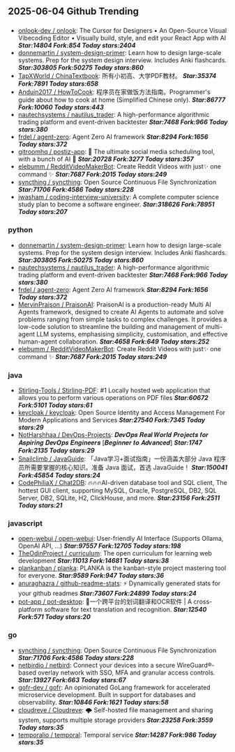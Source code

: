 ## 2025-06-04 Github Trending

### 
* [onlook-dev / onlook](https://github.com/onlook-dev/onlook): The Cursor for Designers • An Open-Source Visual Vibecoding Editor • Visually build, style, and edit your React App with AI ***Star:14804 Fork:854 Today stars:2404***
* [donnemartin / system-design-primer](https://github.com/donnemartin/system-design-primer): Learn how to design large-scale systems. Prep for the system design interview. Includes Anki flashcards. ***Star:303805 Fork:50275 Today stars:860***
* [TapXWorld / ChinaTextbook](https://github.com/TapXWorld/ChinaTextbook): 所有小初高、大学PDF教材。 ***Star:35374 Fork:7891 Today stars:658***
* [Anduin2017 / HowToCook](https://github.com/Anduin2017/HowToCook): 程序员在家做饭方法指南。Programmer's guide about how to cook at home (Simplified Chinese only). ***Star:86777 Fork:10060 Today stars:443***
* [nautechsystems / nautilus_trader](https://github.com/nautechsystems/nautilus_trader): A high-performance algorithmic trading platform and event-driven backtester ***Star:7468 Fork:966 Today stars:380***
* [frdel / agent-zero](https://github.com/frdel/agent-zero): Agent Zero AI framework ***Star:8294 Fork:1656 Today stars:372***
* [gitroomhq / postiz-app](https://github.com/gitroomhq/postiz-app): 📨 The ultimate social media scheduling tool, with a bunch of AI 🤖 ***Star:20728 Fork:3277 Today stars:357***
* [elebumm / RedditVideoMakerBot](https://github.com/elebumm/RedditVideoMakerBot): Create Reddit Videos with just✨ one command ✨ ***Star:7687 Fork:2015 Today stars:249***
* [syncthing / syncthing](https://github.com/syncthing/syncthing): Open Source Continuous File Synchronization ***Star:71706 Fork:4586 Today stars:228***
* [jwasham / coding-interview-university](https://github.com/jwasham/coding-interview-university): A complete computer science study plan to become a software engineer. ***Star:318626 Fork:78951 Today stars:207***

### python
* [donnemartin / system-design-primer](https://github.com/donnemartin/system-design-primer): Learn how to design large-scale systems. Prep for the system design interview. Includes Anki flashcards. ***Star:303805 Fork:50275 Today stars:860***
* [nautechsystems / nautilus_trader](https://github.com/nautechsystems/nautilus_trader): A high-performance algorithmic trading platform and event-driven backtester ***Star:7468 Fork:966 Today stars:380***
* [frdel / agent-zero](https://github.com/frdel/agent-zero): Agent Zero AI framework ***Star:8294 Fork:1656 Today stars:372***
* [MervinPraison / PraisonAI](https://github.com/MervinPraison/PraisonAI): PraisonAI is a production-ready Multi AI Agents framework, designed to create AI Agents to automate and solve problems ranging from simple tasks to complex challenges. It provides a low-code solution to streamline the building and management of multi-agent LLM systems, emphasising simplicity, customisation, and effective human-agent collaboration. ***Star:4658 Fork:649 Today stars:252***
* [elebumm / RedditVideoMakerBot](https://github.com/elebumm/RedditVideoMakerBot): Create Reddit Videos with just✨ one command ✨ ***Star:7687 Fork:2015 Today stars:249***

### java
* [Stirling-Tools / Stirling-PDF](https://github.com/Stirling-Tools/Stirling-PDF): #1 Locally hosted web application that allows you to perform various operations on PDF files ***Star:60672 Fork:5101 Today stars:61***
* [keycloak / keycloak](https://github.com/keycloak/keycloak): Open Source Identity and Access Management For Modern Applications and Services ***Star:27540 Fork:7345 Today stars:29***
* [NotHarshhaa / DevOps-Projects](https://github.com/NotHarshhaa/DevOps-Projects): 𝑫𝒆𝒗𝑶𝒑𝒔 𝑹𝒆𝒂𝒍 𝑾𝒐𝒓𝒍𝒅 𝑷𝒓𝒐𝒋𝒆𝒄𝒕𝒔 𝒇𝒐𝒓 𝑨𝒔𝒑𝒊𝒓𝒊𝒏𝒈 𝑫𝒆𝒗𝑶𝒑𝒔 𝑬𝒏𝒈𝒊𝒏𝒆𝒆𝒓𝒔 [𝑩𝒆𝒈𝒊𝒏𝒏𝒆𝒓 𝒕𝒐 𝑨𝒅𝒗𝒂𝒏𝒄𝒆𝒅] ***Star:1747 Fork:2135 Today stars:29***
* [Snailclimb / JavaGuide](https://github.com/Snailclimb/JavaGuide): 「Java学习+面试指南」一份涵盖大部分 Java 程序员所需要掌握的核心知识。准备 Java 面试，首选 JavaGuide！ ***Star:150041 Fork:45854 Today stars:24***
* [CodePhiliaX / Chat2DB](https://github.com/CodePhiliaX/Chat2DB): 🔥🔥🔥AI-driven database tool and SQL client, The hottest GUI client, supporting MySQL, Oracle, PostgreSQL, DB2, SQL Server, DB2, SQLite, H2, ClickHouse, and more. ***Star:23156 Fork:2511 Today stars:21***

### javascript
* [open-webui / open-webui](https://github.com/open-webui/open-webui): User-friendly AI Interface (Supports Ollama, OpenAI API, ...) ***Star:97557 Fork:12705 Today stars:198***
* [TheOdinProject / curriculum](https://github.com/TheOdinProject/curriculum): The open curriculum for learning web development ***Star:11013 Fork:14681 Today stars:38***
* [plankanban / planka](https://github.com/plankanban/planka): PLANKA is the kanban-style project mastering tool for everyone. ***Star:9589 Fork:947 Today stars:36***
* [anuraghazra / github-readme-stats](https://github.com/anuraghazra/github-readme-stats): ⚡ Dynamically generated stats for your github readmes ***Star:73607 Fork:24899 Today stars:24***
* [pot-app / pot-desktop](https://github.com/pot-app/pot-desktop): 🌈一个跨平台的划词翻译和OCR软件 | A cross-platform software for text translation and recognition. ***Star:12540 Fork:571 Today stars:20***

### go
* [syncthing / syncthing](https://github.com/syncthing/syncthing): Open Source Continuous File Synchronization ***Star:71706 Fork:4586 Today stars:228***
* [netbirdio / netbird](https://github.com/netbirdio/netbird): Connect your devices into a secure WireGuard®-based overlay network with SSO, MFA and granular access controls. ***Star:13927 Fork:663 Today stars:67***
* [gofr-dev / gofr](https://github.com/gofr-dev/gofr): An opinionated GoLang framework for accelerated microservice development. Built in support for databases and observability. ***Star:10846 Fork:1621 Today stars:58***
* [cloudreve / Cloudreve](https://github.com/cloudreve/Cloudreve): 🌩 Self-hosted file management and sharing system, supports multiple storage providers ***Star:23258 Fork:3559 Today stars:35***
* [temporalio / temporal](https://github.com/temporalio/temporal): Temporal service ***Star:14287 Fork:986 Today stars:35***
